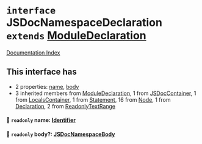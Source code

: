 # `interface` JSDocNamespaceDeclaration `extends` [ModuleDeclaration](../interface.ModuleDeclaration/README.md)

[Documentation Index](../README.md)

## This interface has

- 2 properties:
[name](#-readonly-name-identifier),
[body](#-readonly-body-jsdocnamespacebody)
- 3 inherited members from [ModuleDeclaration](../interface.ModuleDeclaration/README.md), 1 from [JSDocContainer](../interface.JSDocContainer/README.md), 1 from [LocalsContainer](../interface.LocalsContainer/README.md), 1 from [Statement](../interface.Statement/README.md), 16 from [Node](../interface.Node/README.md), 1 from [Declaration](../interface.Declaration/README.md), 2 from [ReadonlyTextRange](../interface.ReadonlyTextRange/README.md)


#### 📄 `readonly` name: [Identifier](../interface.Identifier/README.md)



#### 📄 `readonly` body?: [JSDocNamespaceBody](../type.JSDocNamespaceBody/README.md)



